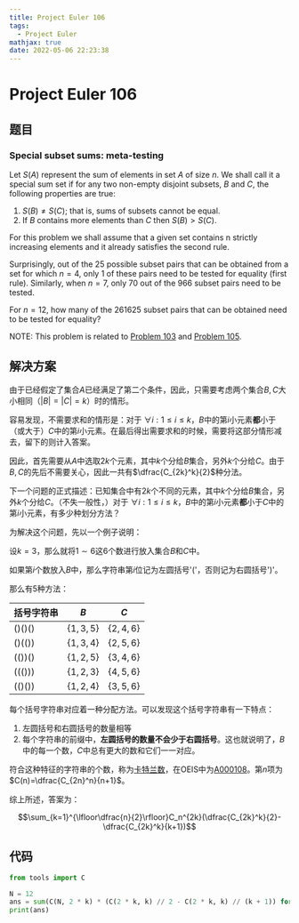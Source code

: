 ```yaml
---
title: Project Euler 106
tags:
  - Project Euler
mathjax: true
date: 2022-05-06 22:23:38
---
```


<escape><!-- more --></escape>
    
# Project Euler 106
## 题目
### Special subset sums: meta-testing


Let $S(A)$ represent the sum of elements in set $A$ of size $n$. We shall call it a special sum set if for any two non-empty disjoint subsets, $B$ and $C$, the following properties are true:

1. $S(B) \neq S(C)$; that is, sums of subsets cannot be equal.
2. If $B$ contains more elements than $C$ then $S(B) > S(C)$.

For this problem we shall assume that a given set contains n strictly increasing elements and it already satisfies the second rule.

Surprisingly, out of the $25$ possible subset pairs that can be obtained from a set for which $n = 4$, only $1$ of these pairs need to be tested for equality (first rule). Similarly, when $n = 7$, only $70$ out of the $966$ subset pairs need to be tested.

For $n = 12$, how many of the $261625$ subset pairs that can be obtained need to be tested for equality?

NOTE: This problem is related to <a href="/103">Problem 103</a> and <a href="/105">Problem 105</a>.

## 解决方案

由于已经假定了集合$A$已经满足了第二个条件，因此，只需要考虑两个集合$B,C$大小相同（$|B|=|C|=k$）时的情形。

容易发现，不需要求和的情形是：对于 $\forall i:1\leq i\leq k$，$B$中的第$i$小元素**都**小于（或大于）$C$中的第$i$小元素。在最后得出需要求和的时候，需要将这部分情形减去，留下的则计入答案。

因此，首先需要从$A$中选取$2k$个元素，其中$k$个分给$B$集合，另外$k$个分给$C$。由于$B,C$的先后不需要关心，因此一共有$\dfrac{C_{2k}^k}{2}$种分法。

下一个问题的正式描述：已知集合中有$2k$个不同的元素，其中$k$个分给$B$集合，另外$k$个分给$C$。（不失一般性，）对于 $\forall i:1\leq i\leq k$，$B$中的第$i$小元素**都**小于$C$中的第$i$小元素，有多少种划分方法？

为解决这个问题，先以一个例子说明：

设$k=3$，那么就将$1\sim 6$这$6$个数进行放入集合$B$和$C$中。

如果第$i$个数放入$B$中，那么字符串第$i$位记为左圆括号'('，否则记为右圆括号')'。

那么有$5$种方法：

|括号字符串|$B$|$C$|
|-|-|-|
|()()()|$\{1,3,5\}$|$\{2,4,6\}$|
|()(())|$\{1,3,4\}$|$\{2,5,6\}$|
|(())()|$\{1,2,5\}$|$\{3,4,6\}$|
|((()))|$\{1,2,3\}$|$\{4,5,6\}$|
|(()())|$\{1,2,4\}$|$\{3,5,6\}$|

每个括号字符串对应着一种分配方法。可以发现这个括号字符串有一下特点：
1. 左圆括号和右圆括号的数量相等
2. 每个字符串的前缀中，**左圆括号的数量不会少于右圆括号**。这也就说明了，$B$中的每一个数，$C$中总有更大的数和它们一一对应。

符合这种特征的字符串的个数，称为[卡特兰数](https://mathworld.wolfram.com/CatalanNumber.html)，在OEIS中为[A000108](https://oeis.org/A000108)。第$n$项为$C(n)=\dfrac{C_{2n}^n}{n+1}$。

综上所述，答案为：

$$\sum_{k=1}^{\lfloor\dfrac{n}{2}\rfloor}C_n^{2k}(\dfrac{C_{2k}^k}{2}-\dfrac{C_{2k}^k}{k+1})$$

## 代码


```py
from tools import C

N = 12
ans = sum(C(N, 2 * k) * (C(2 * k, k) // 2 - C(2 * k, k) // (k + 1)) for k in range(1, N // 2 + 1))
print(ans)

```